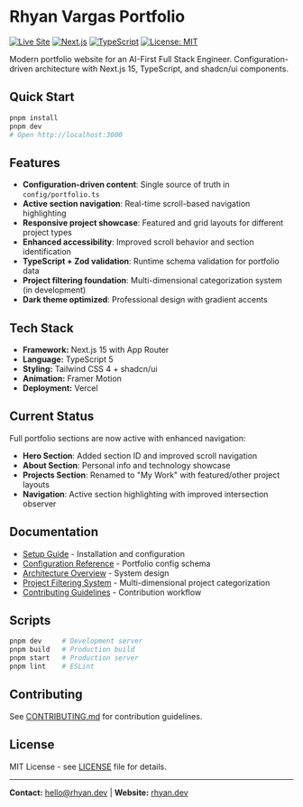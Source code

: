 # Rhyan Vargas Portfolio

[![Live Site](https://img.shields.io/badge/Live-rhyan.dev-blue?logo=vercel)](https://www.rhyan.dev)
[![Next.js](https://img.shields.io/badge/Next.js-15-black?logo=next.js)](https://nextjs.org/)
[![TypeScript](https://img.shields.io/badge/TypeScript-5-blue?logo=typescript)](https://www.typescriptlang.org/)
[![License: MIT](https://img.shields.io/badge/License-MIT-yellow.svg)](https://opensource.org/licenses/MIT)

Modern portfolio website for an AI-First Full Stack Engineer. Configuration-driven architecture with Next.js 15, TypeScript, and shadcn/ui components.

## Quick Start

```bash
pnpm install
pnpm dev
# Open http://localhost:3000
```

## Features

- **Configuration-driven content**: Single source of truth in `config/portfolio.ts`
- **Active section navigation**: Real-time scroll-based navigation highlighting
- **Responsive project showcase**: Featured and grid layouts for different project types
- **Enhanced accessibility**: Improved scroll behavior and section identification
- **TypeScript + Zod validation**: Runtime schema validation for portfolio data
- **Project filtering foundation**: Multi-dimensional categorization system (in development)
- **Dark theme optimized**: Professional design with gradient accents

## Tech Stack

- **Framework:** Next.js 15 with App Router
- **Language:** TypeScript 5
- **Styling:** Tailwind CSS 4 + shadcn/ui
- **Animation:** Framer Motion
- **Deployment:** Vercel

## Current Status

Full portfolio sections are now active with enhanced navigation:
- **Hero Section**: Added section ID and improved scroll navigation
- **About Section**: Personal info and technology showcase
- **Projects Section**: Renamed to "My Work" with featured/other project layouts
- **Navigation**: Active section highlighting with improved intersection observer

## Documentation

- [Setup Guide](docs/setup.md) - Installation and configuration
- [Configuration Reference](docs/configuration.md) - Portfolio config schema
- [Architecture Overview](docs/architecture.md) - System design
- [Project Filtering System](docs/filtering-system.md) - Multi-dimensional project categorization
- [Contributing Guidelines](CONTRIBUTING.md) - Contribution workflow

## Scripts

```bash
pnpm dev     # Development server
pnpm build   # Production build
pnpm start   # Production server
pnpm lint    # ESLint
```

## Contributing

See [CONTRIBUTING.md](CONTRIBUTING.md) for contribution guidelines.

## License

MIT License - see [LICENSE](LICENSE) file for details.

---

**Contact:** [hello@rhyan.dev](mailto:hello@rhyan.dev) | **Website:** [rhyan.dev](https://rhyan.dev)
